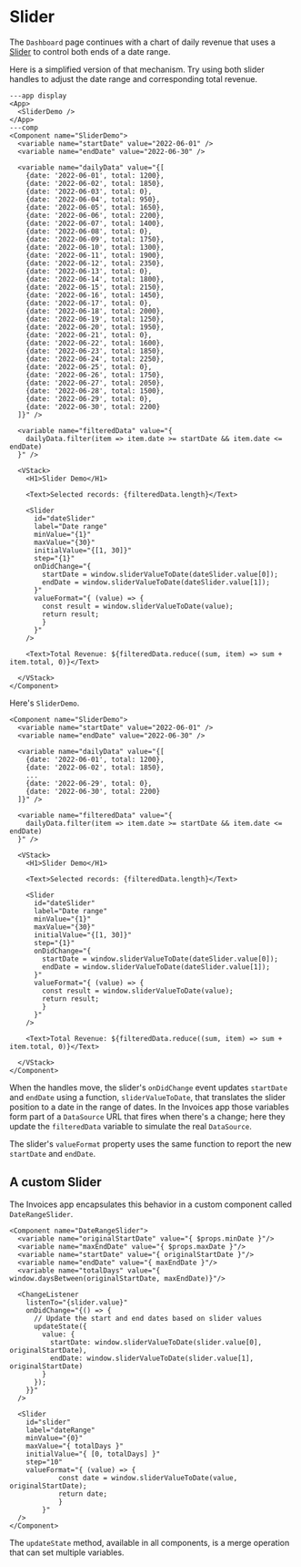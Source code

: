 # Slider
The `Dashboard` page continues with a chart of daily revenue that uses a [Slider](/components/Slider) to control both ends of a date range.

Here is a simplified version of that mechanism. Try using both slider handles to adjust the date range and corresponding total revenue.

```xmlui-pg
---app display
<App>
  <SliderDemo />
</App>
---comp
<Component name="SliderDemo">
  <variable name="startDate" value="2022-06-01" />
  <variable name="endDate" value="2022-06-30" />

  <variable name="dailyData" value="{[
    {date: '2022-06-01', total: 1200},
    {date: '2022-06-02', total: 1850},
    {date: '2022-06-03', total: 0},
    {date: '2022-06-04', total: 950},
    {date: '2022-06-05', total: 1650},
    {date: '2022-06-06', total: 2200},
    {date: '2022-06-07', total: 1400},
    {date: '2022-06-08', total: 0},
    {date: '2022-06-09', total: 1750},
    {date: '2022-06-10', total: 1300},
    {date: '2022-06-11', total: 1900},
    {date: '2022-06-12', total: 2350},
    {date: '2022-06-13', total: 0},
    {date: '2022-06-14', total: 1800},
    {date: '2022-06-15', total: 2150},
    {date: '2022-06-16', total: 1450},
    {date: '2022-06-17', total: 0},
    {date: '2022-06-18', total: 2000},
    {date: '2022-06-19', total: 1250},
    {date: '2022-06-20', total: 1950},
    {date: '2022-06-21', total: 0},
    {date: '2022-06-22', total: 1600},
    {date: '2022-06-23', total: 1850},
    {date: '2022-06-24', total: 2250},
    {date: '2022-06-25', total: 0},
    {date: '2022-06-26', total: 1750},
    {date: '2022-06-27', total: 2050},
    {date: '2022-06-28', total: 1500},
    {date: '2022-06-29', total: 0},
    {date: '2022-06-30', total: 2200}
  ]}" />

  <variable name="filteredData" value="{
    dailyData.filter(item => item.date >= startDate && item.date <= endDate)
  }" />

  <VStack>
    <H1>Slider Demo</H1>

    <Text>Selected records: {filteredData.length}</Text>

    <Slider
      id="dateSlider"
      label="Date range"
      minValue="{1}"
      maxValue="{30}"
      initialValue="{[1, 30]}"
      step="{1}"
      onDidChange="{
        startDate = window.sliderValueToDate(dateSlider.value[0]);
        endDate = window.sliderValueToDate(dateSlider.value[1]);
      }"
      valueFormat="{ (value) => {
        const result = window.sliderValueToDate(value);
        return result;
        }
      }"
    />

    <Text>Total Revenue: ${filteredData.reduce((sum, item) => sum + item.total, 0)}</Text>

  </VStack>
</Component>
```

Here's `SliderDemo`.

```xmlui /filteredData/ /startDate/ /endDate/ /sliderValueToDate/
<Component name="SliderDemo">
  <variable name="startDate" value="2022-06-01" />
  <variable name="endDate" value="2022-06-30" />

  <variable name="dailyData" value="{[
    {date: '2022-06-01', total: 1200},
    {date: '2022-06-02', total: 1850},
    ...
    {date: '2022-06-29', total: 0},
    {date: '2022-06-30', total: 2200}
  ]}" />

  <variable name="filteredData" value="{
    dailyData.filter(item => item.date >= startDate && item.date <= endDate)
  }" />

  <VStack>
    <H1>Slider Demo</H1>

    <Text>Selected records: {filteredData.length}</Text>

    <Slider
      id="dateSlider"
      label="Date range"
      minValue="{1}"
      maxValue="{30}"
      initialValue="{[1, 30]}"
      step="{1}"
      onDidChange="{
        startDate = window.sliderValueToDate(dateSlider.value[0]);
        endDate = window.sliderValueToDate(dateSlider.value[1]);
      }"
      valueFormat="{ (value) => {
        const result = window.sliderValueToDate(value);
        return result;
        }
      }"
    />

    <Text>Total Revenue: ${filteredData.reduce((sum, item) => sum + item.total, 0)}</Text>

  </VStack>
</Component>
```

When the handles move, the slider's `onDidChange` event updates `startDate` and `endDate` using a function, `sliderValueToDate`, that translates the slider position to a date in the range of dates. In the Invoices app those variables form part of a `DataSource` URL that fires when there's a change; here they update the `filteredData` variable to simulate the real `DataSource`.

The slider's `valueFormat` property uses the same function to report the new `startDate` and `endDate`.

## A custom Slider

The Invoices app encapsulates this behavior in a custom component called `DateRangeSlider`.

```xmlui /updateState/
<Component name="DateRangeSlider">
  <variable name="originalStartDate" value="{ $props.minDate }"/>
  <variable name="maxEndDate" value="{ $props.maxDate }"/>
  <variable name="startDate" value="{ originalStartDate }"/>
  <variable name="endDate" value="{ maxEndDate }"/>
  <variable name="totalDays" value="{ window.daysBetween(originalStartDate, maxEndDate)}"/>

  <ChangeListener
    listenTo="{slider.value}"
    onDidChange="{() => {
      // Update the start and end dates based on slider values
      updateState({
        value: {
          startDate: window.sliderValueToDate(slider.value[0], originalStartDate),
          endDate: window.sliderValueToDate(slider.value[1], originalStartDate)
        }
      });
    }}"
  />

  <Slider
    id="slider"
    label="dateRange"
    minValue="{0}"
    maxValue="{ totalDays }"
    initialValue="{ [0, totalDays] }"
    step="10"
    valueFormat="{ (value) => {
            const date = window.sliderValueToDate(value, originalStartDate);
            return date;
            }
        }"
  />
</Component>
```

The `updateState` method, available in all components, is a merge operation that can set multiple variables.
